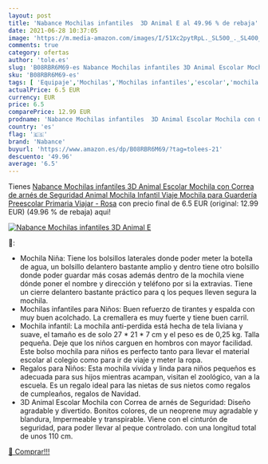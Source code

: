 ```yaml
---
layout: post
title: 'Nabance Mochilas infantiles  3D Animal E al 49.96 % de rebaja'
date: 2021-06-28 10:37:05
image: 'https://m.media-amazon.com/images/I/51Xc2pytRpL._SL500_._SL400_.jpg'
comments: true
category: ofertas
author: 'tole.es'
slug: 'B08RBR6M69-es Nabance Mochilas infantiles 3D Animal Escolar Mochila con...'
sku: 'B08RBR6M69-es'
tags: [ 'Equipaje','Mochilas','Mochilas infantiles','escolar','mochila','nabance', ]
actualPrice: 6.5 EUR
currency: EUR
price: 6.5
comparePrice: 12.99 EUR
prodname: 'Nabance Mochilas infantiles  3D Animal Escolar Mochila con Correa de arnés de Seguridad  Animal Mochila Infantil Viaje Mochila para Guardería Preescolar Primaria Viajar - Rosa'
country: 'es'
flag: '🇪🇸'
brand: 'Nabance'
buyurl: 'https://www.amazon.es/dp/B08RBR6M69/?tag=tolees-21'
descuento: '49.96'
average: '6.5'
---
```


Tienes [Nabance Mochilas infantiles  3D Animal Escolar Mochila con Correa de arnés de Seguridad  Animal Mochila Infantil Viaje Mochila para Guardería Preescolar Primaria Viajar - Rosa](https://www.amazon.es/dp/B08RBR6M69/?tag=tolees-21) con precio final de  6.5 EUR (original: 12.99 EUR) (49.96 %  de rebaja) aqui!

[![Nabance Mochilas infantiles  3D Animal E](https://m.media-amazon.com/images/I/51Xc2pytRpL._SL500_._SL400_.jpg)](https://www.amazon.es/dp/B08RBR6M69/?tag=tolees-21)

🔎:

- Mochila Niña: Tiene los bolsillos laterales donde poder meter la botella de agua, un bolsillo delantero bastante amplio y dentro tiene otro bolsillo donde poder guardar más cosas además dentro de la mochila viene dónde poner el nombre y dirección y teléfono por si la extravias. Tiene un cierre delantero bastante práctico para q los peques lleven segura la mochila.
- Mochilas infantiles para Niños: Buen refuerzo de tirantes y espalda con muy buen acolchado. La cremallera es muy fuerte y tiene buen carril.
- Mochila infantil: La mochila anti-perdida está hecha de tela liviana y suave, el tamaño es de solo 27 * 21 * 7 cm y el peso es de 0,25 kg. Talla pequeña. Deje que los niños carguen en hombros con mayor facilidad. Este bolso mochila para niños es perfecto tanto para llevar el material escolar al colegio como para ir de viaje y meter la ropa.
- Regalos para Niños: Esta mochila vívida y linda para niños pequeños es adecuada para sus hijos mientras acampan, visitan el zoológico, van a la escuela. Es un regalo ideal para las nietas de sus nietos como regalos de cumpleaños, regalos de Navidad.
- 3D Animal Escolar Mochila con Correa de arnés de Seguridad: Diseño agradable y divertido. Bonitos colores, de un neoprene muy agradable y blandura, Impermeable y transpirable. Viene con el cinturón de seguridad, para poder llevar al peque controlado. con una longitud total de unos 110 cm.

[🛒 Comprar!!!](https://www.amazon.es/dp/B08RBR6M69/?tag=tolees-21)
